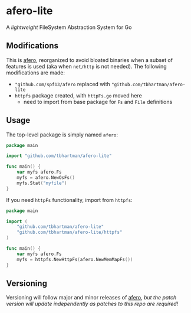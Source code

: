 afero-lite
==========

A *lightweight* FileSystem Abstraction System for Go

Modifications
-------------

This is [afero](http://github.com/spf13/afero), reorganized to avoid bloated
binaries when a subset of features is used (aka when `net/http` is not needed).
The following modifications are made:

  * `"github.com/spf13/afero` replaced with `"github.com/tbhartman/afero-lite`
  * `httpfs` package created, with `httpFs.go` moved here
    - need to import from base package for `Fs` and `File` definitions

Usage
-----

The top-level package is simply named `afero`:

```go
package main

import "github.com/tbhartman/afero-lite"

func main() {
	var myfs afero.Fs
	myfs = afero.NewOsFs()
	myfs.Stat("myfile")
}
```

If you need `httpFs` functionality, import from `httpfs`:

```go
package main

import (
	"github.com/tbhartman/afero-lite"
	"github.com/tbhartman/afero-lite/httpfs"
)

func main() {
	var myfs afero.Fs
	myfs = httpfs.NewHttpFs(afero.NewMemMapFs())
}
```

Versioning
----------

Versioning will follow major and minor releases of [afero]("github.com/spf13/afero"),
*but the patch version will update independently as patches to this repo are required!*

